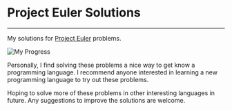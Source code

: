 # Project Euler Solutions
---
My solutions for [Project Euler](http://projecteuler.net/problems) problems. 

![My Progress](https://projecteuler.net/profile/palerdot.png)

Personally, I find solving these problems a nice way to get know a programming language. I recommend anyone interested in learning a new programming language to try out these problems. 

Hoping to solve more of these problems in other interesting languages in future. Any suggestions to improve the solutions are welcome.